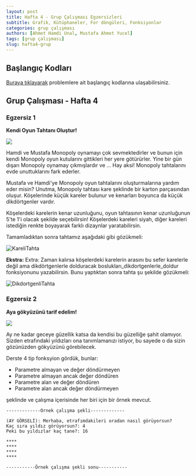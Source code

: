 ```yaml
---
layout: post
title: Hafta 4 - Grup Çalışması Egzersizleri
subtitle: Grafik, Kütüphaneler, For döngüleri, Fonksiyonlar
categories: grup çalışması
authors: [Ahmet Hamdi Unal, Mustafa Ahmet Yucel]
tags: [grup çalışması]
slug: hafta4-grup
---
```


## Başlangıç Kodları
[Buraya tıklayarak](https://drive.google.com/drive/folders/1btmQnuyv9GZZIAhT2GAZHxO2LcaXz15H?usp=sharing) problemlere ait başlangıç kodlarına ulaşabilirsiniz.

## Grup Çalışması - Hafta 4

### Egzersiz 1

**Kendi Oyun Tahtanı Oluştur!**

![](https://drive.google.com/uc?id=1NYz5VpDw3mIjYxcBZYeFCIK7YxQ4H9W6)

Hamdi ve Mustafa Monopoly oynamayı çok sevmektedirler ve bunun için kendi Monopoly oyun kutularını gittikleri her yere götürürler. Yine bir gün dışarı Monopoly oynamay çıkmışlardır ve ... Hay aksi! Monopoly tahtalarını evde unuttuklarını fark ederler.

Mustafa ve Hamdi'ye Monopoly oyun tahtalarını oluşturmalarına yardım eder misin? Unutma, Monopoly tahtası kare şeklinde bir karton parçasından oluşur. Köşelerinde küçük kareler bulunur ve kenarları boyunca da küçük dikdörtgenler vardır.

Köşelerdeki karelerin kenar uzunluğunu, oyun tahtasının kenar uzunluğunun 5'te 1'i olacak şekilde seçebilirsin! Köşelerdeki kareleri siyah, diğer kareleri istediğin renkte boyayarak farklı dizaynlar yaratabilirsin.

Tamamladıktan sonra tahtamız aşağıdaki gibi gözükmeli:

![KareliTahta](https://drive.google.com/uc?id=1SD4geDG5D9wzTuY5D8mH3F-HmlkjHemp)

**Ekstra:** 
Extra: Zaman kalırsa köşelerdeki karelerin arasını bu sefer karelerle değil ama dikdörtgenlerle dolduracak boslukları_dikdortgenlerle_doldur fonksiyonunu yazabilirsin. Bunu yaptıktan sonra tahta şu şekilde gözükmeli:

![DikdortgenliTahta](https://drive.google.com/uc?id=1KjTnjdifjCa488CA-hVDcANdv6ujRAU9)

### Egzersiz 2

**Aya gökyüzünü tarif edelim!**

![](https://c.wallhere.com/photos/5e/bd/nature_night_sky_stars_lake_reflection_Eberhard_Grossgasteiger-2049425.jpg!d)

Ay ne kadar geceye güzellik katsa da kendisi bu güzelliğe şahit olamıyor.
Sizden etrafındaki yıldızları ona tanımlamanızı istiyor,
bu sayede o da sizin gözünüzden gökyüzünü görebilecek.

Derste 4 tip fonksyion gördük, bunlar:
- Parametre almayan ve değer döndürmeyen
- Parametre almayan ancak değer döndüren
- Parametre alan ve değer döndüren
- Parametre alan ancak değer döndürmeyen

şeklinde ve çalışma içerisinde her biri için bir örnek mevcut.
```
-------------Örnek çalışma şekli-------------

(AY GÖRSELİ): Merhaba, etrafımdakileri oradan nasıl görüyorsun?
Kaç sıra yıldız görüyorsun?: 4
Peki bu yıldızlar kaç tane?: 16

****
****
****
****

-----------Örnek çalışma şekli sonu-----------

```
